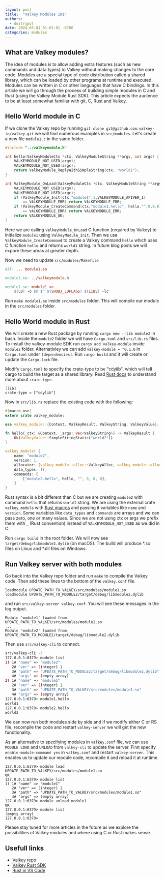 ```yaml
---
layout: post
title:  "Valkey Modules 101"
authors: 
  - dmitrypol
date: 2024-05-01 01:01:01 -0700
categories: modules
---
```


## What are Valkey modules?  

The idea of modules is to allow adding extra features (such as new commands and data types) to Valkey without making changes to the core code.
Modules are a special type of code distribution called a shared library, which can be loaded by other programs at runtime and executed.
Modules can be written in C or other languages that have C bindings.
In this article we will go through the process of building simple modules in C and Rust (using the Valkey Module Rust SDK).
This article expects the audience to be at least somewhat familiar with git, C, Rust and Valkey.

## Hello World module in C

If we clone the Valkey repo by running `git clone git@github.com:valkey-io/valkey.git` we will find numerous examples in `src/modules`.
Let's create a new file `module1.c` in the same folder.

```c
#include "../valkeymodule.h"

int hello(ValkeyModuleCtx *ctx, ValkeyModuleString **argv, int argc) {
    VALKEYMODULE_NOT_USED(argv);
    VALKEYMODULE_NOT_USED(argc);
    return ValkeyModule_ReplyWithSimpleString(ctx, "world1");
}

int ValkeyModule_OnLoad(ValkeyModuleCtx *ctx, ValkeyModuleString **argv, int argc) {
    VALKEYMODULE_NOT_USED(argv);
    VALKEYMODULE_NOT_USED(argc);
    if (ValkeyModule_Init(ctx,"module1",1,VALKEYMODULE_APIVER_1) 
        == VALKEYMODULE_ERR) return VALKEYMODULE_ERR;
    if (ValkeyModule_CreateCommand(ctx,"module1.hello", hello,"",0,0,0) 
        == VALKEYMODULE_ERR) return VALKEYMODULE_ERR;
    return VALKEYMODULE_OK;
}
```

Here we are calling `ValkeyModule_OnLoad` C function (required by Valkey) to initialize `module1` using `ValkeyModule_Init`.
Then we use `ValkeyModule_CreateCommand` to create a Valkey command `hello` which uses C function `hello` and returns `world1` string.
In future blog posts we will expore these areas at greater depth.

Now we need to update `src/modules/Makefile`

```makefile
all: ... module1.so

module1.xo: ../valkeymodule.h

module1.so: module1.xo
	$(LD) -o $@ $^ $(SHOBJ_LDFLAGS) $(LIBS) -lc
```

Run `make module1.so` inside `src/modules` folder.
This will compile our module in the `src/modules` folder.

## Hello World module in Rust

We will create a new Rust package by running `cargo new --lib module2` in bash.
Inside the `module2` folder we will have `Cargo.toml` and `src/lib.rs` files.
To install the valkey-module SDK run `cargo add valkey-module` inside `module2` folder.
Alternativley we can add `valkey-module = "0.1.0` in `Cargo.toml` under `[dependencies]`.
Run `cargo build` and it will create or update the `Cargo.lock` file.

Modify `Cargo.toml` to specify the crate-type to be "cdylib", which will tell cargo to build the target as a shared library.
Read [Rust docs](https://doc.rust-lang.org/reference/linkage.html) to understand more about `crate-type`.

```
[lib]
crate-type = ["cdylib"]
```

Now in `src/lib.rs` replace the existing code with the following:

```rust
#[macro_use]
extern crate valkey_module;

use valkey_module::{Context, ValkeyResult, ValkeyString, ValkeyValue};

fn hello(_ctx: &Context, _args: Vec<ValkeyString>) -> ValkeyResult {
    Ok(ValkeyValue::SimpleStringStatic("world2"))
}

valkey_module! {
    name: "module2",
    version: 1,
    allocator: (valkey_module::alloc::ValkeyAlloc, valkey_module::alloc::ValkeyAlloc),
    data_types: [],
    commands: [
        ["module2.hello", hello, "", 0, 0, 0],
    ]
}
```

Rust syntax is a bit different than C but we are creating `module2` with command `hello` that returns `world2` string.
We are using the external crate `valkey_module` with [Rust macros](https://doc.rust-lang.org/book/ch19-06-macros.html) and passing it variables like `name` and `version`.
Some variables like `data_types` and `commands` are arrays and we can pass zero, one or many values.
Since we are not using ctx or args we prefix them with `_` (Rust convention) instead of `VALKEYMODULE_NOT_USED` as we did in C.

Run `cargo build` in the root folder.
We will now see `target/debug/libmodule2.dylib` (on macOS).
The build will produce *.so files on Linux and *.dll files on Windows.


## Run Valkey server with both modules

Go back into the Valkey repo folder and run `make` to compile the Valkey code.
Then add these lines to the bottom of the `valkey.conf` file.

```
loadmodule UPDATE_PATH_TO_VALKEY/src/modules/module1.so
loadmodule UPDATE_PATH_TO_MODULE2/target/debug/libmodule2.dylib
```

and run `src/valkey-server valkey.conf`.
You will see these messages in the log output.

```
Module 'module1' loaded from UPDATE_PATH_TO_VALKEY/src/modules/module1.so
...
Module 'module2' loaded from UPDATE_PATH_TO_MODULE2/target/debug/libmodule2.dylib
```

Then use `src/valkey-cli` to connect.

```bash
src/valkey-cli -3
127.0.0.1:6379> module list
1) 1# "name" => "module2"
   2# "ver" => (integer) 1
   3# "path" => "UPDATE_PATH_TO_MODULE2/target/debug/libmodule2.dylib"
   4# "args" => (empty array)
2) 1# "name" => "module1"
   2# "ver" => (integer) 1
   3# "path" => "UPDATE_PATH_TO_VALKEY/src/modules/module1.so"
   4# "args" => (empty array)
127.0.0.1:6379> module1.hello
world1
127.0.0.1:6379> module2.hello
world2
```

We can now run both modules side by side and if we modify either C or RS file, recompile the code and restart `valkey-server` we will get the new functionality.

As an alternative to specifying modules in `valkey.conf` file, we can use `MODULE LOAD` and `UNLOAD` from `valkey-cli` to update the server.
First specify `enable-module-command yes` in `valkey.conf` and restart `valkey-server`.
This enables us to update our module code, recompile it and reload it at runtime.

```
127.0.0.1:6379> module load UPDATE_PATH_TO_VALKEY/src/modules/module1.so
OK
127.0.0.1:6379> module list
1) 1# "name" => "module1"
   2# "ver" => (integer) 1
   3# "path" => "UPDATE_PATH_TO_VALKEY/src/modules/module1.so"
   4# "args" => (empty array)
127.0.0.1:6379> module unload module1
OK
127.0.0.1:6379> module list
(empty array)
127.0.0.1:6379> 
```

Please stay tuned for more articles in the future as we explore the possibilities of Valkey modules and where using C or Rust makes sense.

## Usefull links

* [Valkey repo](https://github.com/valkey-io/valkey)
* [Valkey Rust SDK](https://github.com/valkey-io/valkeymodule-rs)
* [Rust in VS Code](https://code.visualstudio.com/docs/languages/rust)
